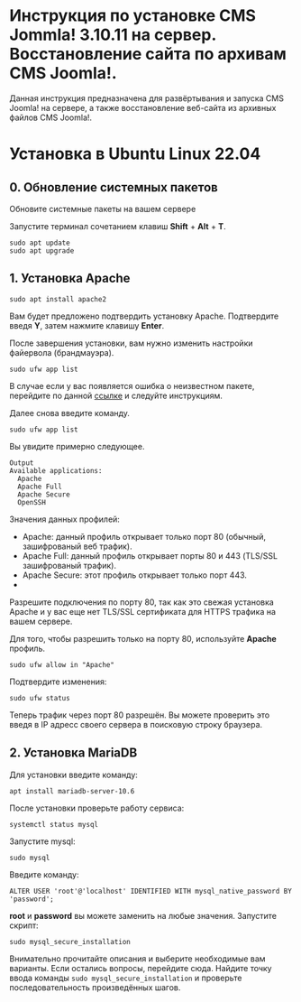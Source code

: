 # Инструкция по установке CMS Jommla! 3.10.11 на сервер. Восстановление сайта по архивам CMS Joomla!.
Данная инструкция предназначена для развёртывания и запуска CMS Joomla! на сервере, а также восстановление веб-сайта из архивных файлов CMS Joomla!.
# Установка в Ubuntu Linux 22.04
## 0. Обновление системных пакетов
Обновите системные пакеты на вашем сервере

Запустите терминал сочетанием клавиш __Shift__ + __Alt__ + __T__.
```
sudo apt update
sudo apt upgrade
```
## 1. Установка Apache
```
sudo apt install apache2
```
Вам будет предложено подтвердить установку Apache. Подтвердите введя __Y__, затем нажмите клавишу __Enter__.

После завершения установки, вам нужно изменить настройки файервола (брандмауэра).
```
sudo ufw app list
```
В случае если у вас появляется ошибка о неизвестном пакете, перейдите по данной [ссылке](https://phoenixnap.com/kb/configure-firewall-with-ufw-on-ubuntu) и следуйте инструкциям.

Далее снова введите команду.
```
sudo ufw app list
```
Вы увидите примерно следующее.
```
Output
Available applications:
  Apache
  Apache Full
  Apache Secure
  OpenSSH
```
Значения данных профилей:
* Apache: данный профиль открывает только порт 80 (обычный, зашифрованый веб трафик).
* Apache Full: данный профиль открывает порты 80 и 443 (TLS/SSL зашифрованый трафик).
* Apache Secure: этот профиль открывает только порт 443.
* 
Разрешите подключения по порту 80, так как это свежая установка Apache и у вас еще нет TLS/SSL сертификата для HTTPS трафика на вашем сервере.

Для того, чтобы разрешить только на порту 80, используйте __Apache__ профиль.
```
sudo ufw allow in "Apache"
```
Подтвердите изменения:
```
sudo ufw status
```
Теперь трафик через порт 80 разрешён. Вы можете проверить это введя в IP адресс своего сервера в поисковую строку браузера.

## 2. Установка MariaDB
Для установки введите команду:
```
apt install mariadb-server-10.6
```
После установки проверьте работу сервиса:
```
systemctl status mysql
```
Запустите mysql:
```
sudo mysql
```
Введите команду:
```
ALTER USER 'root'@'localhost' IDENTIFIED WITH mysql_native_password BY 'password';
```
__root__ и __password__ вы можете заменить на любые значения.
Запустите скрипт:
```
sudo mysql_secure_installation
```
Внимательно прочитайте описания и выберите необходимые вам варианты.
Если остались вопросы, перейдите сюда. Найдите точку ввода команды ```sudo mysql_secure_installation``` и проверьте последовательность произведённых шагов.
